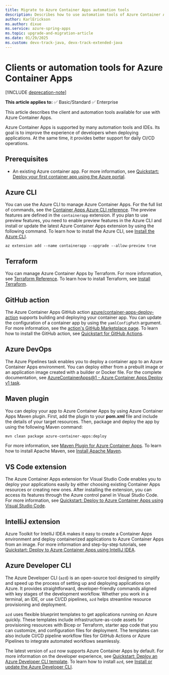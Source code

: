 ```yaml
---
title: Migrate to Azure Container Apps automation tools
description: Describes how to use automation tools of Azure Container Apps to achieve CI/CD.
author: KarlErickson
ms.author: dixue
ms.service: azure-spring-apps
ms.topic: upgrade-and-migration-article
ms.date: 01/29/2025
ms.custom: devx-track-java, devx-track-extended-java
---
```


# Clients or automation tools for Azure Container Apps

[!INCLUDE [deprecation-note](../includes/deprecation-note.md)]

**This article applies to:** ✅ Basic/Standard ✅ Enterprise

This article describes the client and automation tools available for use with Azure Container Apps.

Azure Container Apps is supported by many automation tools and IDEs. Its goal is to improve the experience of developers when deploying applications. At the same time, it provides better support for daily CI/CD operations.

## Prerequisites

- An existing Azure container app. For more information, see [Quickstart: Deploy your first container app using the Azure portal](../../container-apps/quickstart-portal.md).

## Azure CLI

You can use the Azure CLI to manage Azure Container Apps. For the full list of commands, see the [Container Apps Azure CLI reference](/cli/azure/service-page/container%20apps). The preview features are defined in the `containerapp` extension. If you plan to use preview features, you need to enable preview features in the Azure CLI and install or update the latest Azure Container Apps extension by using the following command. To learn how to install the Azure CLI, see [Install the Azure CLI](/cli/azure/install-azure-cli).

```azurecli
az extension add --name containerapp --upgrade --allow-preview true
```

## Terraform

You can manage Azure Container Apps by Terraform. For more information, see [Terraform Reference](https://registry.terraform.io/providers/hashicorp/azurerm/latest/docs/resources/container_app). To learn how to install Terraform, see [Install Terraform](https://developer.hashicorp.com/terraform/install).

## GitHub action

The Azure Container Apps GitHub action [azure/container-apps-deploy-action](https://github.com/marketplace/actions/azure-container-apps-build-and-deploy) supports building and deploying your container app. You can update the configuration of a container app by using the `yamlConfigPath` argument. For more information, see the [action's GitHub Marketplace page](https://github.com/marketplace/actions/azure-container-apps-build-and-deploy). To learn how to install the GitHub action, see [Quickstart for GitHub Actions](https://docs.github.com/actions/writing-workflows/quickstart).

## Azure DevOps

The Azure Pipelines task enables you to deploy a container app to an Azure Container Apps environment. You can deploy either from a prebuilt image or an application image created with a builder or Docker file. For the complete documentation, see [AzureContainerApps@1 - Azure Container Apps Deploy v1 task](/azure/devops/pipelines/tasks/reference/azure-container-apps-v1).

## Maven plugin

You can deploy your app to Azure Container Apps by using Azure Container Apps Maven plugin. First, add the plugin to your **pom.xml** file and include the details of your target resources. Then, package and deploy the app by using the following Maven command:

```bash
mvn clean package azure-container-apps:deploy
```

For more information, see [Maven Plugin for Azure Container Apps](https://github.com/microsoft/azure-maven-plugins/wiki/Azure-Container-Apps). To learn how to install Apache Maven, see [Install Apache Maven](https://maven.apache.org/install.html).

## VS Code extension

The Azure Container Apps extension for Visual Studio Code enables you to deploy your applications easily by either choosing existing Container Apps resources or creating new ones. After installing the extension, you can access its features through the Azure control panel in Visual Studio Code. For more information, see [Quickstart: Deploy to Azure Container Apps using Visual Studio Code](../../container-apps/deploy-visual-studio-code.md).

## IntelliJ extension

Azure Toolkit for IntelliJ IDEA makes it easy to create a Container Apps environment and deploy containerized applications to Azure Container Apps from an image. For more information and step-by-step tutorials, see [Quickstart: Deploy to Azure Container Apps using IntelliJ IDEA](/azure/developer/java/toolkit-for-intellij/create-container-apps-intellij).

## Azure Developer CLI

The Azure Developer CLI (`azd`) is an open-source tool designed to simplify and speed up the process of setting up and deploying applications on Azure. It provides straightforward, developer-friendly commands aligned with key stages of the development workflow. Whether you work in a terminal, an IDE, or use CI/CD pipelines, `azd` helps streamline resource provisioning and deployment.

`azd` uses flexible blueprint templates to get applications running on Azure quickly. These templates include infrastructure-as-code assets for provisioning resources with Bicep or Terraform, starter app code that you can customize, and configuration files for deployment. The templates can also include CI/CD pipeline workflow files for GitHub Actions or Azure Pipelines to integrate automated workflows seamlessly.

The latest version of `azd` now supports Azure Container Apps by default. For more information on the developer experience, see [Quickstart: Deploy an Azure Developer CLI template](/azure/developer/azure-developer-cli/get-started?pivots=programming-language-java). To learn how to install `azd`, see [Install or update the Azure Developer CLI](/azure/developer/azure-developer-cli/install-azd).
